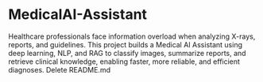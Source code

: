 # MedicalAI-Assistant
Healthcare professionals face information overload when analyzing X-rays, reports, and guidelines. This project builds a Medical AI Assistant using deep learning, NLP, and RAG to classify images, summarize reports, and retrieve clinical knowledge, enabling faster, more reliable, and efficient diagnoses.
Delete README.md
